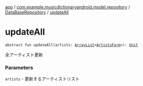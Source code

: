 [app](../../index.md) / [com.example.musicdictionaryandroid.model.repository](../index.md) / [DataBaseRepository](index.md) / [updateAll](./update-all.md)

# updateAll

`abstract fun updateAll(artists: `[`ArrayList`](https://kotlinlang.org/api/latest/jvm/stdlib/kotlin.collections/-array-list/index.html)`<`[`ArtistsForm`](../../com.example.musicdictionaryandroid.model.entity/-artists-form/index.md)`>): `[`Unit`](https://kotlinlang.org/api/latest/jvm/stdlib/kotlin/-unit/index.html)

全アーティスト更新

### Parameters

`artists` - 更新するアーティストリスト